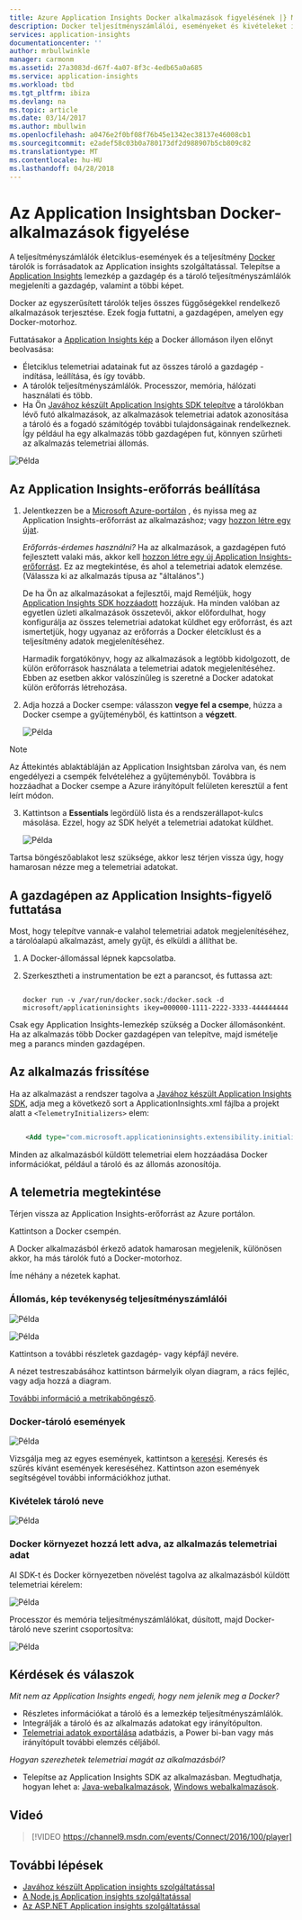 ```yaml
---
title: Azure Application Insights Docker alkalmazások figyelésének |} Microsoft Docs
description: Docker teljesítményszámlálói, eseményeket és kivételeket is megjeleníthetők az Application Insights együtt a telemetriai adatok indexelése alkalmazásokból.
services: application-insights
documentationcenter: ''
author: mrbullwinkle
manager: carmonm
ms.assetid: 27a3083d-d67f-4a07-8f3c-4edb65a0a685
ms.service: application-insights
ms.workload: tbd
ms.tgt_pltfrm: ibiza
ms.devlang: na
ms.topic: article
ms.date: 03/14/2017
ms.author: mbullwin
ms.openlocfilehash: a0476e2f0bf08f76b45e1342ec38137e46008cb1
ms.sourcegitcommit: e2adef58c03b0a780173df2d988907b5cb809c82
ms.translationtype: MT
ms.contentlocale: hu-HU
ms.lasthandoff: 04/28/2018
---
```

# <a name="monitor-docker-applications-in-application-insights"></a>Az Application Insightsban Docker-alkalmazások figyelése
A teljesítményszámlálók életciklus-események és a teljesítmény [Docker](https://www.docker.com/) tárolók is forrásadatok az Application insights szolgáltatással. Telepítse a [Application Insights](https://hub.docker.com/r/microsoft/applicationinsights/) lemezkép a gazdagép és a tároló teljesítményszámlálók megjeleníti a gazdagép, valamint a többi képet.

Docker az egyszerűsített tárolók teljes összes függőségekkel rendelkező alkalmazások terjesztése. Ezek fogja futtatni, a gazdagépen, amelyen egy Docker-motorhoz.

Futtatásakor a [Application Insights kép](https://hub.docker.com/r/microsoft/applicationinsights/) a Docker állomáson ilyen előnyt beolvasása:

* Életciklus telemetriai adatainak fut az összes tároló a gazdagép - indítása, leállítása, és így tovább.
* A tárolók teljesítményszámlálók. Processzor, memória, hálózati használati és több.
* Ha Ön [Javához készült Application Insights SDK telepítve](app-insights-java-live.md) a tárolókban lévő futó alkalmazások, az alkalmazások telemetriai adatok azonosítása a tároló és a fogadó számítógép további tulajdonságainak rendelkeznek. Így például ha egy alkalmazás több gazdagépen fut, könnyen szűrheti az alkalmazás telemetriai állomás.

![Példa](./media/app-insights-docker/00.png)

## <a name="set-up-your-application-insights-resource"></a>Az Application Insights-erőforrás beállítása
1. Jelentkezzen be a [Microsoft Azure-portálon](https://azure.com) , és nyissa meg az Application Insights-erőforrást az alkalmazáshoz; vagy [hozzon létre egy újat](app-insights-create-new-resource.md). 
   
    *Erőforrás-érdemes használni?* Ha az alkalmazások, a gazdagépen futó fejlesztett valaki más, akkor kell [hozzon létre egy új Application Insights-erőforrást](app-insights-create-new-resource.md). Ez az megtekintése, és ahol a telemetriai adatok elemzése. (Válassza ki az alkalmazás típusa az "általános".)
   
    De ha Ön az alkalmazásokat a fejlesztői, majd Reméljük, hogy [Application Insights SDK hozzáadott](app-insights-java-live.md) hozzájuk. Ha minden valóban az egyetlen üzleti alkalmazások összetevői, akkor előfordulhat, hogy konfigurálja az összes telemetriai adatokat küldhet egy erőforrást, és azt ismertetjük, hogy ugyanaz az erőforrás a Docker életciklust és a teljesítmény adatok megjelenítéséhez. 
   
    Harmadik forgatókönyv, hogy az alkalmazások a legtöbb kidolgozott, de külön erőforrások használata a telemetriai adatok megjelenítéséhez. Ebben az esetben akkor valószínűleg is szeretné a Docker adatokat külön erőforrás létrehozása. 
2. Adja hozzá a Docker csempe: válasszon **vegye fel a csempe**, húzza a Docker csempe a gyűjteményből, és kattintson a **végzett**. 
   
    ![Példa](./media/app-insights-docker/03.png)

> [!NOTE]
> Az Áttekintés ablaktábláján az Application Insightsban zárolva van, és nem engedélyezi a csempék felvételéhez a gyűjteményből. Továbbra is hozzáadhat a Docker csempe a Azure irányítópult felületen keresztül a fent leírt módon.

3. Kattintson a **Essentials** legördülő lista és a rendszerállapot-kulcs másolása. Ezzel, hogy az SDK helyét a telemetriai adatokat küldhet.

    ![Példa](./media/app-insights-docker/02-props.png)

Tartsa böngészőablakot lesz szüksége, akkor lesz térjen vissza úgy, hogy hamarosan nézze meg a telemetriai adatokat.

## <a name="run-the-application-insights-monitor-on-your-host"></a>A gazdagépen az Application Insights-figyelő futtatása
Most, hogy telepítve vannak-e valahol telemetriai adatok megjelenítéséhez, a tárolóalapú alkalmazást, amely gyűjt, és elküldi a állíthat be.

1. A Docker-állomással lépnek kapcsolatba. 
2. Szerkesztheti a instrumentation be ezt a parancsot, és futtassa azt:
   
   ```
   
   docker run -v /var/run/docker.sock:/docker.sock -d microsoft/applicationinsights ikey=000000-1111-2222-3333-444444444
   ```

Csak egy Application Insights-lemezkép szükség a Docker állomásonként. Ha az alkalmazás több Docker gazdagépen van telepítve, majd ismételje meg a parancs minden gazdagépen.

## <a name="update-your-app"></a>Az alkalmazás frissítése
Ha az alkalmazást a rendszer tagolva a [Javához készült Application Insights SDK](app-insights-java-get-started.md), adja meg a következő sort a ApplicationInsights.xml fájlba a projekt alatt a `<TelemetryInitializers>` elem:

```xml

    <Add type="com.microsoft.applicationinsights.extensibility.initializer.docker.DockerContextInitializer"/> 
```

Minden az alkalmazásból küldött telemetriai elem hozzáadása Docker információkat, például a tároló és az állomás azonosítója.

## <a name="view-your-telemetry"></a>A telemetria megtekintése
Térjen vissza az Application Insights-erőforrást az Azure portálon.

Kattintson a Docker csempén.

A Docker alkalmazásból érkező adatok hamarosan megjelenik, különösen akkor, ha más tárolók futó a Docker-motorhoz.

Íme néhány a nézetek kaphat.

### <a name="perf-counters-by-host-activity-by-image"></a>Állomás, kép tevékenység teljesítményszámlálói
![Példa](./media/app-insights-docker/10.png)

![Példa](./media/app-insights-docker/11.png)

Kattintson a további részletek gazdagép- vagy képfájl nevére.

A nézet testreszabásához kattintson bármelyik olyan diagram, a rács fejléc, vagy adja hozzá a diagram. 

[További információ a metrikaböngésző](app-insights-metrics-explorer.md).

### <a name="docker-container-events"></a>Docker-tároló események
![Példa](./media/app-insights-docker/13.png)

Vizsgálja meg az egyes események, kattintson a [keresési](app-insights-diagnostic-search.md). Keresés és szűrés kívánt események kereséséhez. Kattintson azon események segítségével további információkhoz juthat.

### <a name="exceptions-by-container-name"></a>Kivételek tároló neve
![Példa](./media/app-insights-docker/14.png)

### <a name="docker-context-added-to-app-telemetry"></a>Docker környezet hozzá lett adva, az alkalmazás telemetriai adat
AI SDK-t és Docker környezetben növelést tagolva az alkalmazásból küldött telemetriai kérelem:

![Példa](./media/app-insights-docker/16.png)

Processzor és memória teljesítményszámlálókat, dúsított, majd Docker-tároló neve szerint csoportosítva:

![Példa](./media/app-insights-docker/15.png)

## <a name="q--a"></a>Kérdések és válaszok
*Mit nem az Application Insights engedi, hogy nem jelenik meg a Docker?*

* Részletes információkat a tároló és a lemezkép teljesítményszámlálók.
* Integrálják a tároló és az alkalmazás adatokat egy irányítópulton.
* [Telemetriai adatok exportálása](app-insights-export-telemetry.md) adatbázis, a Power bi-ban vagy más irányítópult további elemzés céljából.

*Hogyan szerezhetek telemetriai magát az alkalmazásból?*

* Telepítse az Application Insights SDK az alkalmazásban. Megtudhatja, hogyan lehet a: [Java-webalkalmazások](app-insights-java-get-started.md), [Windows webalkalmazások](app-insights-asp-net.md).

## <a name="video"></a>Videó

> [!VIDEO https://channel9.msdn.com/events/Connect/2016/100/player]

## <a name="next-steps"></a>További lépések

* [Javához készült Application insights szolgáltatással](app-insights-java-get-started.md)
* [A Node.js Application insights szolgáltatással](app-insights-nodejs.md)
* [Az ASP.NET Application insights szolgáltatással](app-insights-asp-net.md)
